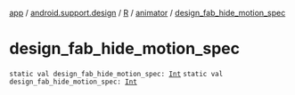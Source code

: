 [app](../../../index.md) / [android.support.design](../../index.md) / [R](../index.md) / [animator](index.md) / [design_fab_hide_motion_spec](./design_fab_hide_motion_spec.md)

# design_fab_hide_motion_spec

`static val design_fab_hide_motion_spec: `[`Int`](https://kotlinlang.org/api/latest/jvm/stdlib/kotlin/-int/index.html)
`static val design_fab_hide_motion_spec: `[`Int`](https://kotlinlang.org/api/latest/jvm/stdlib/kotlin/-int/index.html)